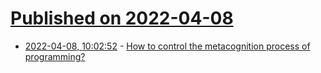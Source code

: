 # [Published on 2022-04-08](index.md)

* [2022-04-08, 10:02:52](https://news.ycombinator.com/item?id=30955203) - [How to control the metacognition process of programming?](https://lambdaisland.com/blog/2022-02-17-the-fg-command)
